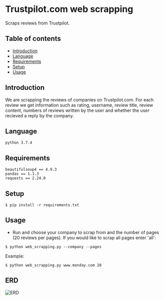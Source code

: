 # Trustpilot.com web scrapping
Scraps reviews from Trustpilot.

## Table of contents
* [Introduction](#introduction)
* [Language](#language)
* [Requirements](#requirements)
* [Setup](#setup)
* [Usage](#usage)

## Introduction
We are scrapping the reviews of companies on Trustpilot.com.  For each review we get information such as rating, username, review title, review content, numbers of reviews written by the user and whether the user recieved a reply by the company. 

## Language

`python 3.7.4`


## Requirements
```
beautifulsoup4 == 4.9.3
pandas == 1.1.3
requests == 2.24.0
```

## Setup
```
$ pip install -r requirements.txt
```

## Usage
- Run and choose your company to scrap from and the number of pages (20 reviews per pages).
 If you would like to scrap all pages enter 'all': 
```
$ python web_scrapping.py --company --pages
```
Example:
```
$ python web_scrapping.py www.monday.com 20
```

## ERD
![ERD](/Users/alberttamman/Documents/ITC/project/erd_trustpilot.png)